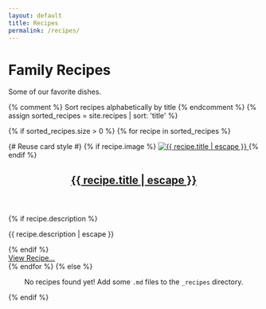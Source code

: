 ```yaml
---
layout: default
title: Recipes
permalink: /recipes/
---
```


<div class="page-heading">
  <h1>Family Recipes</h1>
  <p>Some of our favorite dishes.</p>
</div>

<div class="recipe-list-container two-column-layout">
  {% comment %} Sort recipes alphabetically by title {% endcomment %}
  {% assign sorted_recipes = site.recipes | sort: 'title' %}

  {% if sorted_recipes.size > 0 %}
    {% for recipe in sorted_recipes %}
      <article class="recipe-preview-item event-item"> {# Reuse card style #}
        {% if recipe.image %}
        <a href="{{ recipe.url | relative_url }}" class="recipe-preview-image-link">
          <img src="{{ recipe.image | relative_url }}" alt="{{ recipe.title | escape }}" class="recipe-preview-image" loading="lazy">
        </a>
        {% endif %}
        <div class="recipe-preview-content">
            <header>
              <h2 class="recipe-preview-title">
                <a href="{{ recipe.url | relative_url }}">{{ recipe.title | escape }}</a>
              </h2>
            </header>
            {% if recipe.description %}
              <p class="recipe-preview-description">{{ recipe.description | escape }}</p>
            {% endif %}
             <footer class="post-read-more">
               <a href="{{ recipe.url | relative_url }}" class="read-more-btn">View Recipe...</a>
            </footer>
        </div>
      </article>
    {% endfor %}
  {% else %}
    <p style="text-align: center; width: 100%;">No recipes found yet! Add some `.md` files to the `_recipes` directory.</p>
  {% endif %}
</div>
